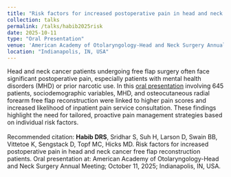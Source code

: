 ```yaml
---	
title: "Risk factors for increased postoperative pain in head and neck cancer free flap reconstruction patients"
collection: talks	
permalink: /talks/habib2025risk
date: 2025-10-11
type: "Oral Presentation"
venue: 'American Academy of Otolaryngology-Head and Neck Surgery Annual Meeting'
location: "Indianapolis, IN, USA"
---	
```

Head and neck cancer patients undergoing free flap surgery often face significant postoperative pain, especially patients with mental health disorders (MHD) or prior narcotic use. In this [oral presentation](https://danielrshabib.github.io/files/habib2025risk-presentation.pdf) involving 645 patients, sociodemographic variables, MHD, and osteocutaneous radial forearm free flap reconstruction were linked to higher pain scores and increased likelihood of inpatient pain service consultation. These findings highlight the need for tailored, proactive pain management strategies based on individual risk factors.
<br><br>
Recommended citation: **Habib DRS**, Sridhar S, Suh H, Larson D, Swain BB, Vittetoe K, Sengstack D, Topf MC, Hicks MD. Risk factors for increased postoperative pain in head and neck cancer free flap reconstruction patients. Oral presentation at: American Academy of Otolaryngology-Head and Neck Surgery Annual Meeting; October 11, 2025; Indianapolis, IN, USA. 
